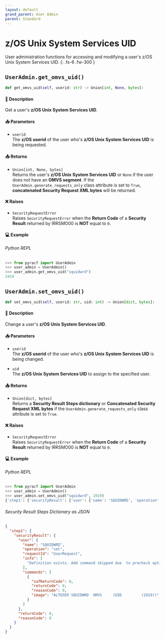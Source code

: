 ```yaml
---
layout: default
grand_parent: User Admin
parent: Standard
---
```


# z/OS Unix System Services UID

User administration functions for accessing and modifying a user's z/OS Unix System Services UID. 
{: .fs-6 .fw-300 }

## `UserAdmin.get_omvs_uid()`

```python
def get_omvs_uid(self, userid: str) -> Union[int, None, bytes]:
```

#### 📄 Description

Get a user's **z/OS Unix System Services UID**.

#### 📥 Parameters
* `userid`<br>
  The **z/OS userid** of the user who's **z/OS Unix System Services UID** is being requested.

#### 📤 Returns
* `Union[int, None, bytes]`<br>
  Returns the user's **z/OS Unix System Services UID** or `None` if the user does not have an **OMVS segment**. If the `UserAdmin.generate_requests_only` class attribute is set to `True`, **concatenated Security Request XML bytes** will be returned.

#### ❌ Raises
* `SecurityRequestError`<br>
  Raises `SecurityRequestError` when the **Return Code** of a **Security Result** returned by IRRSMO00 is **NOT** equal to `0`.

#### 💻 Example

###### Python REPL
```python
>>> from pyracf import UserAdmin
>>> user_admin = UserAdmin()
>>> user_admin.get_omvs_uid("squidwrd")
2424
```

## `UserAdmin.set_omvs_uid()`

```python
def set_omvs_uid(self, userid: str, uid: int) -> Union[dict, bytes]:
```

#### 📄 Description

Change a user's **z/OS Unix System Services UID**.

#### 📥 Parameters
* `userid`<br>
  The **z/OS userid** of the user who's **z/OS Unix System Services UID** is being changed.

* `uid`<br>
  The **z/OS Unix System Services UID** to assign to the specified user.

#### 📤 Returns
* `Union[dict, bytes]`<br>
  Returns a **Security Result Steps dictionary** or **Concatenated Security Request XML bytes** if the `UserAdmin.generate_requests_only` class attribute is set to `True`.

#### ❌ Raises
* `SecurityRequestError`<br>
  Raises `SecurityRequestError` when the **Return Code** of a **Security Result** returned by IRRSMO00 is **NOT** equal to `0`.

#### 💻 Example

###### Python REPL
```python
>>> from pyracf import UserAdmin
>>> user_admin = UserAdmin()
>>> user_admin.set_omvs_uid("squidwrd", 1919)
{'step1': {'securityResult': {'user': {'name': 'SQUIDWRD', 'operation': 'set', 'requestId': 'UserRequest', 'info': ['Definition exists. Add command skipped due  to precheck option'], 'commands': [{'safReturnCode': 0, 'returnCode': 0, 'reasonCode': 0, 'image': 'ALTUSER SQUIDWRD  OMVS     (UID         (1919))'}]}, 'returnCode': 0, 'reasonCode': 0}}}
```

###### Security Result Steps Dictionary as JSON
```json
{
  "step1": {
    "securityResult": {
      "user": {
        "name": "SQUIDWRD",
        "operation": "set",
        "requestId": "UserRequest",
        "info": [
          "Definition exists. Add command skipped due  to precheck option"
        ],
        "commands": [
          {
            "safReturnCode": 0,
            "returnCode": 0,
            "reasonCode": 0,
            "image": "ALTUSER SQUIDWRD  OMVS     (UID         (1919))"
          }
        ]
      },
      "returnCode": 0,
      "reasonCode": 0
    }
  }
}
```